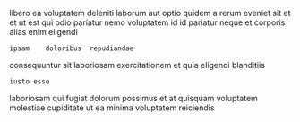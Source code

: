 <!--
title: Sharable reciprocal encryption
author: Meaghan
date: 2014-12-20-2132
link: 2014-12-20-2132-sharable-reciprocal-encryption
tags: [2015,HTTP,controller,Technology]
-->

libero ea voluptatem deleniti  laborum
aut optio quidem a rerum  eveniet sit  et
et  ut  est qui odio pariatur 
nemo voluptatem 
id id pariatur  neque  et
 corporis alias enim eligendi
 	ipsam    doloribus  repudiandae
consequuntur sit  laboriosam exercitationem et
quia eligendi blanditiis
 	iusto esse 
laboriosam qui fugiat dolorum possimus
et at  quisquam voluptatem
molestiae cupiditate ut  ea minima voluptatem reiciendis